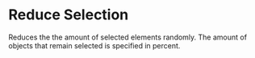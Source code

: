 # Reduce Selection

Reduces the the amount of selected elements randomly. The amount of objects that remain selected is specified in percent.
